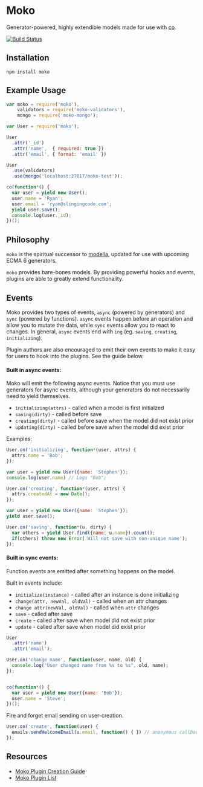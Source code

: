# Moko

Generator-powered, highly extendible models made for use with
[co](https://github.com/visionmedia/co).

[![Build Status](https://api.travis-ci.org/MokoJs/moko.png)](http://travis-ci.org/MokoJs/moko)


## Installation

```
npm install moko
```

## Example Usage

```js
var moko = require('moko'),
    validators = require('moko-validators'),
    mongo = require('moko-mongo');

var User = require('moko');

User
  .attr('_id')
  .attr('name',  { required: true })
  .attr('email', { format: 'email' })

User
  .use(validators)
  .use(mongo('localhost:27017/moko-test'));

co(function*() {
  var user = yield new User();
  user.name = 'Ryan';
  user.email = 'ryan@slingingcode.com';
  yield user.save();
  console.log(user._id);
})();

```

## Philosophy

`moko` is the spiritual successor to
[modella](http://github.com/modella/modella), updated for use with upcoming ECMA
6 generators.

`moko` provides bare-bones models. By providing powerful hooks and events,
plugins are able to greatly extend functionality.

## Events

Moko provides two types of events, `async` (powered by generators) and `sync`
(powered by functions). `async` events happen before an operation and allow you to mutate the data,
while `sync` events allow you to react to changes. In general, `async` events
end with `ing` (eg. `saving`, `creating`, `initializing`).

Plugin authors are also encouraged to emit their own events to make it easy for
users to hook into the plugins. See the guide below.

#### Built in async events:

Moko will emit the following async events. Notice that you must use generators
for async events, although your generators do not necessarily need to yield
themselves.

- `initializing(attrs)` - called when a model is first initialzed
- `saving(dirty)` - called before save
- `creating(dirty)` - called before save when the model did not exist prior
- `updating(dirty)` - called before save when the model did exist prior

Examples:


```js
User.on('initializing', function*(user, attrs) {
  attrs.name = 'Bob';
});

var user = yield new User({name: 'Stephen'});
console.log(user.name) // Logs "Bob";
```

```js
User.on('creating', function*(user, attrs) {
  attrs.createdAt = new Date();
});

var user = yield new User({name: 'Stephen'});
yield user.save();
```

```js
User.on('saving', function*(u, dirty) {
  var others = yield User.find({name: u.name}).count();
  if(others) throw new Error('Will not save with non-unique name');
});
```

#### Built in sync events:

Function events are emitted after something happens on the model.

Built in events include:

- `initialize(instance)` - called after an instance is done initializing
- `change(attr, newVal, oldVal)` - called when an attr changes
- `change attr(newVal, oldVal)` - called when `attr` changes
- `save` - called after save
- `create` - called after save when model did not exist prior
- `update` - called after save when model did exist prior


```js
User
  .attr('name')
  .attr('email');

User.on('change name', function(user, name, old) {
  console.log("User changed name from %s to %s", old, name);
});


co(function*() {
  var user = yield new User({name: 'Bob'});
  user.name = 'Steve';
})();
```

Fire and forget email sending on user-creation.
```js
User.on('create', function(user) {
  emails.sendWelcomeEmail(u.email, function() { }) // anonymous callback fn
});
```

## Resources

- [Moko Plugin Creation
  Guide](https://github.com/MokoJs/moko/wiki/Moko-Plugin-Creation-Guide)
- [Moko Plugin List](https://github.com/MokoJs/moko/wiki/Moko-Plugin-List)
